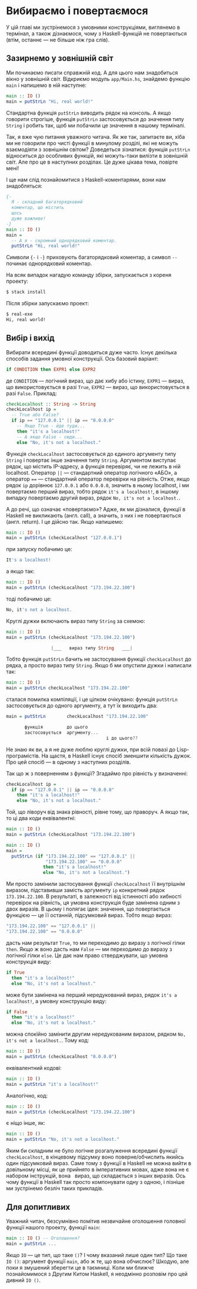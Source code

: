 # Вибираємо і повертаємося

У цій главі ми зустрінемося з умовними конструкціями, виглянемо в термінал, а також дізнаємося, чому з Haskell-функцій не повертаються (втім, останнє &mdash; не більше ніж гра слів).

## Зазирнемо у зовнішній світ

Ми починаємо писати справжній код. А для цього нам знадобиться вікно у зовнішній світ. Відкриємо модуль `app/Main.hs`, знайдемо функцію `main` і напишемо в ній наступне:

```haskell
main :: IO ()
main = putStrLn "Hi, real world!"
```

Стандартна функція `putStrLn` виводить рядок на консоль. А якщо говорити строгіше, функція `putStrLn` застосовується до значення типу `String` і робить так, щоб ми побачили це значення в нашому терміналі.

Так, я вже чую питання уважного читача. Як же так, запитаєте ви, хіба ми не говорили про чисті функції в минулому розділі, які не можуть взаємодіяти з зовнішнім світом? Доведеться зізнатися: функція `putStrLn` відноситься до особливих функцій, які можуть-таки вилізти в зовнішній світ. Але про це в наступних розділах. Це дуже цікава тема, повірте мені!

І ще нам слід познайомитися з Haskell-коментарями, вони нам знадобляться:

```haskell
{-
  Я - складний багаторядковий 
  коментар, що містить
  щось
  дуже важливе!
-}
main :: IO ()
main =
  -- А я - скромний однорядковий коментар.
  putStrLn "Hi, real world!"
```

Символи `{-` і `-}` приховують багаторядковий коментар, а символ `--` починає однорядковий коментар.

На всяк випадок нагадую команду збірки, запускається з кореня проекту:

```bash
$ stack install
```

Після збірки запускаємо проект:

```bash
$ real-exe
Hi, real world!
```

## Вибір і вихід

Вибирати всередині функції доводиться дуже часто. Існує декілька способів задання умовної конструкції. Ось базовий варіант:

```haskell
if CONDITION then EXPR1 else EXPR2
```

де `CONDITION` &mdash; логічний вираз, що дає хибу або істину, `EXPR1` &mdash; вираз, що використовується в разі `True`, `EXPR2` &mdash; вираз, що використовується в разі `False`. Приклад:

```haskell
checkLocalhost :: String -> String
checkLocalhost ip =
  -- True або False?
  if ip == "127.0.0.1" || ip == "0.0.0.0"
    -- Якщо True - йде туди...
    then "it's a localhost!"
    -- А якщо False - сюди...
    else "No, it's not a localhost."
```

Функція `checkLocalhost` застосовується до єдиного аргументу типу `String` і повертає інше значення типу `String`. Аргументом виступає рядок, що містить IP-адресу, а функція перевіряє, чи не лежить в ній localhost. Оператор `||` &mdash; стандартний оператор логічного &laquo;АБО&raquo;, а оператор `==` &mdash; стандартний оператор перевірки на рівність. Отже, якщо рядок `ip` дорівнює `127.0.0.1` або `0.0.0.0`, значить в ньому localhost, і ми повертаємо перший вираз, тобто рядок `it's a localhost!`, в іншому випадку повертаємо другий вираз, рядок `No, it's not a localhost.`.

А до речі, що означає &laquo;повертаємо&raquo;? Адже, як ми дізналися, функції в Haskell не викликають (англ. call), а значить, з них і не повертаються (англ. return). І це дійсно так. Якщо напишемо:

```haskell
main :: IO ()
main = putStrLn (checkLocalhost "127.0.0.1")
```

при запуску побачимо це:

```bash
It's a localhost!
```

а якщо так:

```haskell
main :: IO ()
main = putStrLn (checkLocalhost "173.194.22.100")
```

тоді побачимо це:

```bash
No, it's not a localhost.
```

Круглі дужки включають вираз типу `String` за схемою:

```haskell
main :: IO ()
main = putStrLn (checkLocalhost "173.194.22.100")

                 |___   вираз типу String   ___|
```

Тобто функція `putStrLn` бачить не застосування функції `checkLocalhost` до рядка, а просто вираз типу `String`. Якщо б ми опустили дужки і написали так:

```haskell
main :: IO ()
main = putStrLn checkLocalhost "173.194.22.100"
```

сталася помилка компіляції, і це цілком очікувано: функція `putStrLn` застосовується до одного аргументу, а тут їх виходить два:

```haskell
main = putStrLn        checkLocalhost "173.194.22.100"

       функція         до цього
       застосовується  аргументу...
                                      і до цього??
```

Не знаю як ви, а я не дуже люблю круглі дужки, при всій повазі до Lisp-програмістів. На щастя, в Haskell існує спосіб зменшити кількість дужок. Про цей спосіб &mdash; в одному з наступних розділів.

Так що ж з поверненням з функції? Згадаймо про рівність у визначенні:

```haskell
checkLocalhost ip =
  if ip == "127.0.0.1" || ip == "0.0.0.0"
    then "it's a localhost!"
    else "No, it's not a localhost."
```

Той, що ліворуч від знака рівності, рівне тому, що праворуч. А якщо так, то ці два коди еквівалентні:

```haskell
main :: IO ()
main = putStrLn (checkLocalhost "173.194.22.100")
```

```haskell
main :: IO ()
main =
  putStrLn (if "173.194.22.100" == "127.0.0.1" ||
               "173.194.22.100" == "0.0.0.0"
              then "it's a localhost!"
              else "No, it's not a localhost.")
```

Ми просто замінили застосування функції `checkLocalhost` її внутрішнім виразом, підставивши замість аргументу `ip` конкретний рядок `173.194.22.100`. В результаті, в залежності від істинності або хибності перевірок на рівність, ця умовна конструкція буде замінена одним з двох виразів. В цьому і полягає ідея: значення, що повертається функцією &mdash; це її останній, підсумковий вираз. Тобто якщо вираз:

```haskell
"173.194.22.100" == "127.0.0.1" ||
"173.194.22.100" == "0.0.0.0"
```

дасть нам результат `True`, то ми переходимо до виразу з логічної гілки `then`. Якщо ж воно дасть нам `False` &mdash; ми переходимо до виразу з логічної гілки `else`. Це дає нам право стверджувати, що умовна конструкція виду:

```haskell
if True
  then "it's a localhost!"
  else "No, it's not a localhost."
```

може бути замінена на перший нередукований вираз, рядок `it's a localhost!`, а умовну конструкцію виду:

```haskell
if False
  then "it's a localhost!"
  else "No, it's not a localhost."
```

можна спокійно замінити другим нередукованим виразом, рядком `No, it's not a localhost.`. Тому код:

```haskell
main :: IO ()
main = putStrLn (checkLocalhost "0.0.0.0")
```

еквівалентний кодові:

```haskell
main :: IO ()
main = putStrLn "it's a localhost!"
```

Аналогічно, код:

```haskell
main :: IO ()
main = putStrLn (checkLocalhost "173.194.22.100")
```

є ніщо інше, як:

```haskell
main :: IO ()
main = putStrLn "No, it's not a localhost."
```

Яким би складним не було логічне розгалуження всередині функції `checkLocalhost`, в кінцевому підсумку воно поверне/обчислить якийсь один підсумковий вираз. Саме тому з функції в Haskell не можна вийти в довільному місці, як це прийнято в імперативних мовах, адже вона не є набором інструкцій, вона &nbsp; вираз, що складається з інших виразів. Ось чому функції в Haskell так просто компонувати одну з одною, і пізніше ми зустрінемо безліч таких прикладів.

## Для допитливих

Уважний читач, безсумнівно помітив незвичайне оголошення головної функції нашого проекту, функції `main`:

```haskell
main :: IO () -- Оголошення?
main = putStrLn ...
```

Якщо `IO` &mdash; це тип, що таке `()`? І чому вказаний лише один тип? Що таке `IO ()`: аргумент функції `main`, або ж те, що вона обчислює? Шкодую, але поки я змушений зберегти це в таємниці. Коли ми ближче познайомимося з Другим Китом Haskell, я неодмінно розповім про цей дивний `IO ()`.
